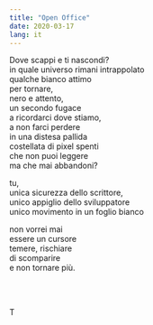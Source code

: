 ```yaml
---
title: "Open Office"
date: 2020-03-17
lang: it
---
```

Dove scappi e ti nascondi?  
in quale universo rimani intrappolato  
qualche bianco attimo  
per tornare,  
nero e attento,  
un secondo fugace  
a ricordarci dove stiamo,  
a non farci perdere  
in una distesa pallida  
costellata di pixel spenti  
che non puoi leggere  
ma che mai abbandoni?

tu,  
unica sicurezza dello scrittore,  
unico appiglio dello sviluppatore  
unico movimento in un foglio bianco  

non vorrei mai  
essere un cursore  
temere, rischiare  
di scomparire  
e non tornare più.

<br />
<br />

T
